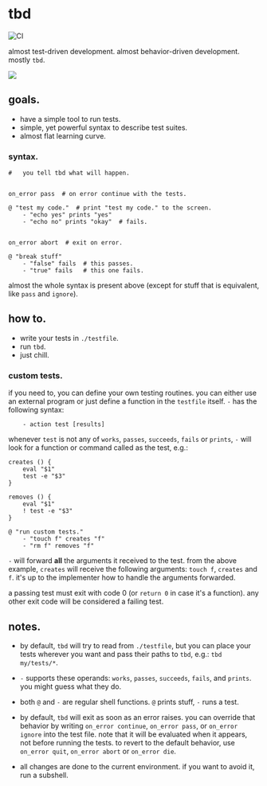 # tbd

![CI](https://github.com/luis-lavaire/tbd/workflows/CI/badge.svg)

almost test-driven development. almost behavior-driven development. mostly `tbd`.

![](https://user-images.githubusercontent.com/17011090/97504684-fdb28780-193c-11eb-868b-2ce2aac9ccb2.png)


## goals.

- have a simple tool to run tests.
- simple, yet powerful syntax to describe test suites.
- almost flat learning curve.


### syntax.

```shell
#   you tell tbd what will happen.


on_error pass  # on error continue with the tests.

@ "test my code."  # print "test my code." to the screen.
    - "echo yes" prints "yes"
    - "echo no" prints "okay"  # fails.


on_error abort  # exit on error.

@ "break stuff"
    - "false" fails  # this passes.
    - "true" fails   # this one fails.
```

almost the whole syntax is present above (except for stuff that
is equivalent, like `pass` and `ignore`).


## how to.

- write your tests in `./testfile`.
- run `tbd`.
- just chill.


### custom tests.

if you need to, you can define your own testing routines. you can either
use an external program or just define a function in the `testfile` itself.
`-` has the following syntax:

```
    - action test [results]
```

whenever `test` is not any of `works`, `passes`, `succeeds`, `fails` or
`prints`, `-` will look for a function or command called as the test, e.g.:

```
creates () {
    eval "$1"
    test -e "$3"
}

removes () {
    eval "$1"
    ! test -e "$3"
}

@ "run custom tests."
    - "touch f" creates "f"
    - "rm f" removes "f"
```

`-` will forward __all__ the arguments it received to the test. from the
above example, `creates` will receive the following arguments: `touch f`,
`creates` and `f`. it's up to the implementer how to handle the arguments
forwarded.

a passing test must exit with code 0 (or `return 0` in case it's a function).
any other exit code will be considered a failing test.


## notes.

- by default, `tbd` will try to read from `./testfile`, but you can
  place your tests wherever you want and pass their paths to `tbd`,
  e.g.: `tbd my/tests/*`.

- `-` supports these operands: `works`, `passes`, `succeeds`, `fails`,
  and `prints`. you might guess what they do.

- both `@` and `-` are regular shell functions. `@` prints stuff,
  `-` runs a test.

- by default, `tbd` will exit as soon as an error raises. you can
  override that behavior by writing `on_error continue`, `on_error pass`,
  or `on_error ignore` into the test file. note that it will be evaluated
  when it appears, not before running the tests. to revert to the default
  behavior, use `on_error quit`, `on_error abort` or `on_error die`.

- all changes are done to the current environment. if you want to avoid it,
  run a subshell.
